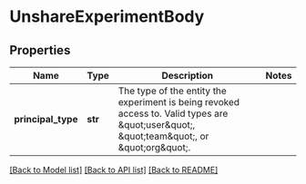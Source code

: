 # UnshareExperimentBody

## Properties
Name | Type | Description | Notes
------------ | ------------- | ------------- | -------------
**principal_type** | **str** | The type of the entity the experiment is being revoked access to. Valid types are \&quot;user\&quot;, \&quot;team\&quot;, or \&quot;org\&quot;. | 

[[Back to Model list]](../README.md#documentation-for-models) [[Back to API list]](../README.md#documentation-for-api-endpoints) [[Back to README]](../README.md)

